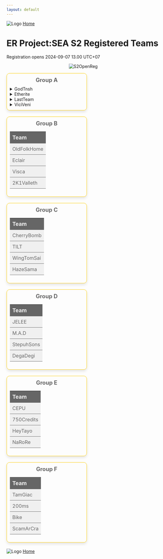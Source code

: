 ```yaml
---
layout: default
---
```


![Logo](https://kanziebub.github.io/ProjectSEA/assets/images/bullet_rev.png)
[Home](https://kanziebub.github.io/ProjectSEA/)

# **ER Project:SEA S2 Registered Teams**
Registration opens 2024-09-07 13.00 UTC+07

<p align="center">
  <img 
    src="https://kanziebub.github.io/ProjectSEA/assets/images/Project_Sea_2_Open_Registration.png" 
    alt="S2OpenReg" 
    style="max-height: 350px;">
</p>

<style>
.group-section {
}

.group-section .container {
    display: flex;
    flex-wrap: wrap;
    justify-content: space-between;
    margin: 0 auto;
    max-width: 600px;
}

.group-section .group-table {
    width: 48%;
    margin-bottom: 20px;
    border-radius: 10px;
    padding: 10px;
    box-shadow: 0 5px 10px rgba(0, 0, 0, 0.1);
    border: 1px solid #ffcc00; /* Border in dark grey */
}

.group-section table {
    width: 100%;
    border-collapse: collapse;
    color: #666666; /* Dark grey text in tables */
}

.group-section th, .group-section td {
    text-align: left;
    padding: 8px;
    border-bottom: 1px solid #666666; /* Border between rows */
}

.group-section th {
    background-color: #666666; /* Dark grey header */
    color: #f0f0f0; /* Light grey text in header */
    font-size: 1.1em;
}

.group-section td {
    background-color: #f0f0f0; /* Light grey cells */
    color: #666666; /* Dark grey text in cells */
}

.group-section .group-title {
    text-align: center;
    font-size: 1.3em;
    font-weight: bold;
    margin-bottom: 10px;
    color: #666666; /* Dark grey group title */
}

</style>


<div class="group-section">

<!-- Group A and Group B -->
<div class="group-table">
    <div class="group-title">Group A</div>
    <details>
      <summary>GodTnsh</summary>
      <ul>
        <li>Alek</li>
        <li>Gyoo</li>
        <li>Tnsh</li>
      </ul>
    </details>
    <details>
      <summary>Etherite</summary>
      <ul>
        <li>Kel2ykeion</li>
        <li>ThreeRain</li>
        <li>160999</li>
      </ul>
    </details>
    <details>
      <summary>LastTeam</summary>
      <ul>
        <li>Extera</li>
        <li>Gallileo</li>
        <li>Renal</li>
      </ul>
    </details>
    <details>
      <summary>ViciVeni</summary>
      <ul>
        <li>Gomibin</li>
        <li>Ybardossa</li>
        <li>Iz1Senpai</li>
        <li>Nairos</li>
      </ul>
    </details>
</div>

<div class="group-table">
    <div class="group-title">Group B</div>
    <table>
        <thead>
            <tr>
                <th>Team</th>
            </tr>
        </thead>
        <tbody>
            <tr><td>OldFolkHome</td></tr>
            <tr><td>Eclair</td></tr>
            <tr><td>Visca</td></tr>
            <tr><td>2K1Valleth</td></tr>
        </tbody>
    </table>
</div>

<!-- Group C and Group D -->
<div class="group-table">
    <div class="group-title">Group C</div>
    <table>
        <thead>
            <tr>
                <th>Team</th>
            </tr>
        </thead>
        <tbody>
            <tr><td>CherryBomb</td></tr>
            <tr><td>TILT</td></tr>
            <tr><td>WingTomSai</td></tr>
            <tr><td>HazeSama</td></tr>
        </tbody>
    </table>
</div>

<div class="group-table">
    <div class="group-title">Group D</div>
    <table>
        <thead>
            <tr>
                <th>Team</th>
            </tr>
        </thead>
        <tbody>
            <tr><td>JELEE</td></tr>
            <tr><td>M.A.D</td></tr>
            <tr><td>StepuhSons</td></tr>
            <tr><td>DegaDegi</td></tr>
        </tbody>
    </table>
</div>

<!-- Group E and Group F -->
<div class="group-table">
    <div class="group-title">Group E</div>
    <table>
        <thead>
            <tr>
                <th>Team</th>
            </tr>
        </thead>
        <tbody>
            <tr><td>CEPU</td></tr>
            <tr><td>750Credits</td></tr>
            <tr><td>HeyTayo</td></tr>
            <tr><td>NaRoRe</td></tr>
        </tbody>
    </table>
</div>

<div class="group-table">
    <div class="group-title">Group F</div>
    <table>
        <thead>
            <tr>
                <th>Team</th>
            </tr>
        </thead>
        <tbody>
            <tr><td>TamGiac</td></tr>
            <tr><td>200ms</td></tr>
            <tr><td>Bike</td></tr>
            <tr><td>ScamArCra</td></tr>
        </tbody>
    </table>
</div>
</div>

![Logo](https://kanziebub.github.io/ProjectSEA/assets/images/bullet_rev.png)
[Home](https://kanziebub.github.io/ProjectSEA/)
